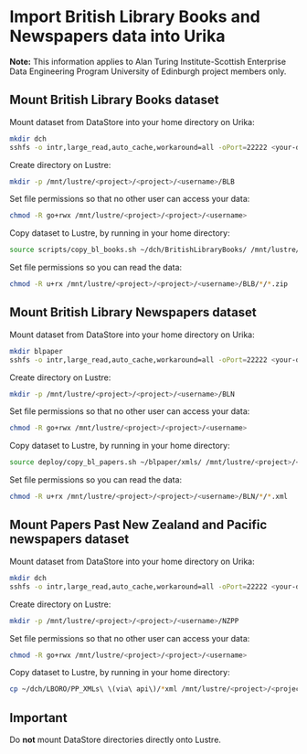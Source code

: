 # Import British Library Books and Newspapers data into Urika

**Note:** This information applies to Alan Turing Institute-Scottish Enterprise Data Engineering Program University of Edinburgh project members only.

## Mount British Library Books dataset

Mount dataset from DataStore into your home directory on Urika:

```bash
mkdir dch
sshfs -o intr,large_read,auto_cache,workaround=all -oPort=22222 <your-datastore-username>@chss.datastore.ed.ac.uk:/chss/datastore/chss/groups/Digital-Cultural-Heritage dch
```

Create directory on Lustre:

```bash
mkdir -p /mnt/lustre/<project>/<project>/<username>/BLB
```

Set file permissions so that no other user can access your data:

```bash
chmod -R go+rwx /mnt/lustre/<project>/<project>/<username>
```

Copy dataset to Lustre, by running in your home directory:

```bash
source scripts/copy_bl_books.sh ~/dch/BritishLibraryBooks/ /mnt/lustre/<project>/<project>/<username>/BLB
```

Set file permissions so you can read the data:

```bash
chmod -R u+rx /mnt/lustre/<project>/<project>/<username>/BLB/*/*.zip
```

## Mount British Library Newspapers dataset

Mount dataset from DataStore into your home directory on Urika:

```bash
mkdir blpaper
sshfs -o intr,large_read,auto_cache,workaround=all -oPort=22222 <your-datastore-username>@sg.datastore.ed.ac.uk:/sg/datastore/lib/groups/lac-store/blpaper blpaper
```

Create directory on Lustre:

```bash
mkdir -p /mnt/lustre/<project>/<project>/<username>/BLN
```

Set file permissions so that no other user can access your data:

```bash
chmod -R go+rwx /mnt/lustre/<project>/<project>/<username>
```

Copy dataset to Lustre, by running in your home directory:

```bash
source deploy/copy_bl_papers.sh ~/blpaper/xmls/ /mnt/lustre/<project>/<project>/<username>/BLN
```

Set file permissions so you can read the data:

```bash
chmod -R u+rx /mnt/lustre/<project>/<project>/<username>/BLN/*/*.xml
```

## Mount Papers Past New Zealand and Pacific newspapers dataset

Mount dataset from DataStore into your home directory on Urika:

```bash
mkdir dch
sshfs -o intr,large_read,auto_cache,workaround=all -oPort=22222 <your-datastore-username>@chss.datastore.ed.ac.uk:/chss/datastore/chss/groups/Digital-Cultural-Heritage dch
```

Create directory on Lustre:

```bash
mkdir -p /mnt/lustre/<project>/<project>/<username>/NZPP
```

Set file permissions so that no other user can access your data:

```bash
chmod -R go+rwx /mnt/lustre/<project>/<project>/<username>
```

Copy dataset to Lustre, by running in your home directory:

```bash
cp ~/dch/LBORO/PP_XMLs\ \(via\ api\)/*xml /mnt/lustre/<project>/<project>/<username>/NZPP
```

## Important

Do **not** mount DataStore directories directly onto Lustre.
